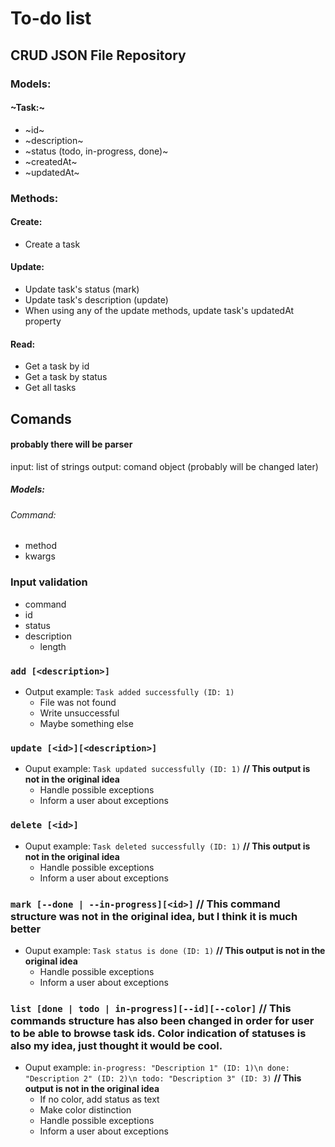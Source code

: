 # To-do list

## CRUD JSON File Repository

### Models:
#### ~Task:~
- ~id~
- ~description~
- ~status (todo, in-progress, done)~
- ~createdAt~
- ~updatedAt~

### Methods:
#### Create:
- Create a task

#### Update:
- Update task's status (mark)
- Update task's description (update)
- When using any of the update methods, update task's updatedAt property

#### Read:
- Get a task by id
- Get a task by status
- Get all tasks


## Comands

#### probably there will be parser
input: list of strings
output: comand object (probably will be changed later)

##### Models:
###### Command:
- method
- kwargs

### Input validation
- command
- id
- status
- description
    - length

### `add [<description>]`
- Output example: `Task added successfully (ID: 1)` 
    - File was not found
    - Write unsuccessful
    - Maybe something else

### `update [<id>][<description>]`
- Ouput example: `Task updated successfully (ID: 1)` **// This output is not in the original idea**
    - Handle possible exceptions
    - Inform a user about exceptions

### `delete [<id>]`
- Ouput example: `Task deleted successfully (ID: 1)` **// This output is not in the original idea**
    - Handle possible exceptions
    - Inform a user about exceptions

### `mark [--done | --in-progress][<id>]` **// This command structure was not in the original idea, but I think it is much better** 
- Ouput example: `Task status is done (ID: 1)` **// This output is not in the original idea**
    - Handle possible exceptions
    - Inform a user about exceptions

### `list [done | todo | in-progress][--id][--color]` **// This commands structure has also been changed in order for user to be able to browse task ids. Color indication of statuses is also my idea, just thought it would be cool.**
- Ouput example: `in-progress: "Description 1" (ID: 1)\n done: "Description 2" (ID: 2)\n todo: "Description 3" (ID: 3)` **// This output is not in the original idea**
    - If no color, add status as text
    - Make color distinction
    - Handle possible exceptions
    - Inform a user about exceptions
